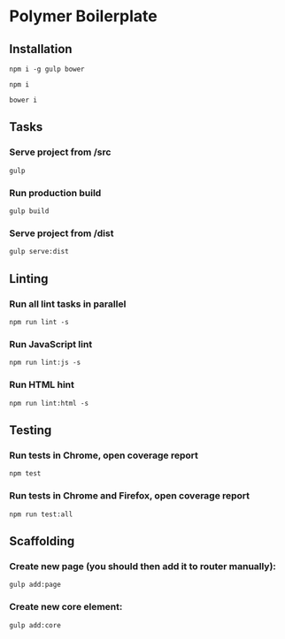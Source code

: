 # Polymer Boilerplate

## Installation

`npm i -g gulp bower`

`npm i`

`bower i`

## Tasks

### Serve project from /src

`gulp`

### Run production build

`gulp build` 

### Serve project from /dist

`gulp serve:dist`

## Linting

### Run all lint tasks in parallel

`npm run lint -s`

### Run JavaScript lint

`npm run lint:js -s`

### Run HTML hint

`npm run lint:html -s`

## Testing

### Run tests in Chrome, open coverage report

`npm test`

### Run tests in Chrome and Firefox, open coverage report

`npm run test:all`

## Scaffolding

### Create new page (you should then add it to router manually):

`gulp add:page`

### Create new core element:

`gulp add:core`

